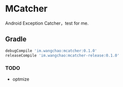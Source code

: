 # MCatcher
Android Exception Catcher，test for me.

## Gradle
```gradle
debugCompile 'im.wangchao:mcatcher:0.1.0'
releaseCompile 'im.wangchao:mcatcher-release:0.1.0'
```
### TODO
- optmize
